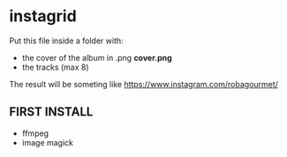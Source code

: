 # instagrid

Put this file inside a folder with:

  * the cover of the album in .png **cover.png**
  * the tracks (max 8)

The result will be someting like https://www.instagram.com/robagourmet/


## FIRST INSTALL

  * ffmpeg
  * image magick
